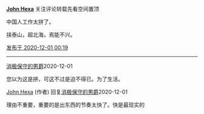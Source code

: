 [**John Hexa**](https://www.zhihu.com/people/mcbig)
关注评论转载先看空间置顶
>
中国人工作太拼了。  
  >
挟泰山，超北海，焉能不兴。

[发布于 2020-12-01 00:19](https://www.zhihu.com/pin/1316899038525251584)

---

[消极保守的男爵](https://www.zhihu.com/people/tu-mu-yang-quan-zai-hei-bai-zhu)​2020-12-01
>
您以为这是拼，可这不过是迫不得已。为了生活。

[John Hexa](https://www.zhihu.com/people/mcbig)​ (作者) 回复[消极保守的男爵](https://www.zhihu.com/people/tu-mu-yang-quan-zai-hei-bai-zhu)​2020-12-01
>
理由不重要，重要的是出东西的节奏太快了。快是最现实的